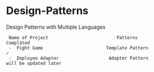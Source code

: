 # Design-Patterns
 
 Design Patterns with Multiple Languages
 
     Name of Project                          Patterns                         Complated
     -  Fight Game                        Template Pattern                        ✓
     -  Employee Adapter                   Adapter Pattern                      will be updated later
